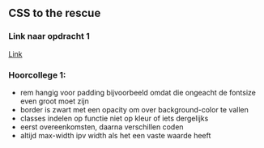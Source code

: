 ## CSS to the rescue

### Link naar opdracht 1
[Link](http://tijsluitse.github.io/)

### Hoorcollege 1:
  - rem hangig voor padding bijvoorbeeld omdat die ongeacht de fontsize even groot moet zijn
  - border is zwart met een opacity om over background-color te vallen
  - classes indelen op functie niet op kleur of iets dergelijks
  - eerst overeenkomsten, daarna verschillen coden
  - altijd max-width ipv width als het een vaste waarde heeft
